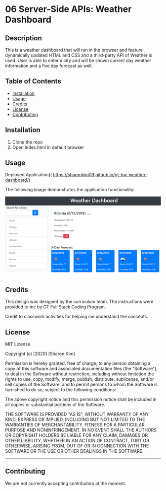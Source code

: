# 06 Server-Side APIs: Weather Dashboard
## Description

This is a weather dashboard that will run in the browser and feature dynamically updated HTML and CSS and a third-party API of Weather is used. User is able to enter a city and will be shown current day weather information and a five day forecast as well. 

## Table of Contents
* [Installation](#installation)
* [Usage](#usage)
* [Credits](#credits)
* [License](#license)
* [Contributing](#contributing)

## Installation
1. Clone the repo
2. Open index.html in default browser

## Usage

Deployed Application]( https://sharonkim09.github.io/gt-hw-weather-dashboard/)


The following image demonstrates the application functionality:

![weather dashboard demo](./Assets/06-server-side-apis-homework-demo.png)

## Credits
This design was designed by the curriculum team. The instructions were provided to me by GT Full Stack Coding Program.

Credit to classwork activities for helping me understand the concepts. 

## License
MIT License

Copyright (c) [2020] [Sharon Kim]

Permission is hereby granted, free of charge, to any person obtaining a copy
of this software and associated documentation files (the "Software"), to deal
in the Software without restriction, including without limitation the rights
to use, copy, modify, merge, publish, distribute, sublicense, and/or sell
copies of the Software, and to permit persons to whom the Software is
furnished to do so, subject to the following conditions:

The above copyright notice and this permission notice shall be included in all
copies or substantial portions of the Software.

THE SOFTWARE IS PROVIDED "AS IS", WITHOUT WARRANTY OF ANY KIND, EXPRESS OR
IMPLIED, INCLUDING BUT NOT LIMITED TO THE WARRANTIES OF MERCHANTABILITY,
FITNESS FOR A PARTICULAR PURPOSE AND NONINFRINGEMENT. IN NO EVENT SHALL THE
AUTHORS OR COPYRIGHT HOLDERS BE LIABLE FOR ANY CLAIM, DAMAGES OR OTHER
LIABILITY, WHETHER IN AN ACTION OF CONTRACT, TORT OR OTHERWISE, ARISING FROM,
OUT OF OR IN CONNECTION WITH THE SOFTWARE OR THE USE OR OTHER DEALINGS IN THE
SOFTWARE.

---

## Contributing

We are not currently accepting contributors at the moment.



